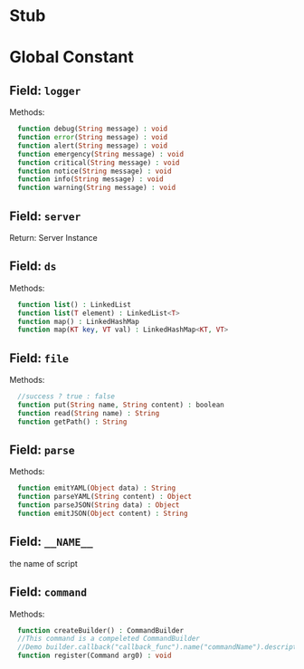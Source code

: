 Stub
===

# Global Constant

## Field: `logger`

Methods:

```php
  function debug(String message) : void
  function error(String message) : void
  function alert(String message) : void
  function emergency(String message) : void
  function critical(String message) : void
  function notice(String message) : void
  function info(String message) : void
  function warning(String message) : void
```

## Field: `server`

Return: Server Instance

## Field: `ds`

Methods:

```php
  function list() : LinkedList
  function list(T element) : LinkedList<T>
  function map() : LinkedHashMap
  function map(KT key, VT val) : LinkedHashMap<KT, VT>
```

## Field: `file`

Methods:

```php
  //success ? true : false
  function put(String name, String content) : boolean
  function read(String name) : String
  function getPath() : String
```

## Field: `parse`

Methods:

```php
  function emitYAML(Object data) : String
  function parseYAML(String content) : Object
  function parseJSON(String data) : Object
  function emitJSON(Object content) : String
```

## Field: `__NAME__`

the name of script

## Field: `command`

Methods:

```php
  function createBuilder() : CommandBuilder
  //This command is a compeleted CommandBuilder
  //Demo builder.callback("callback_func").name("commandName").description("Demo command").build()
  function register(Command arg0) : void
```